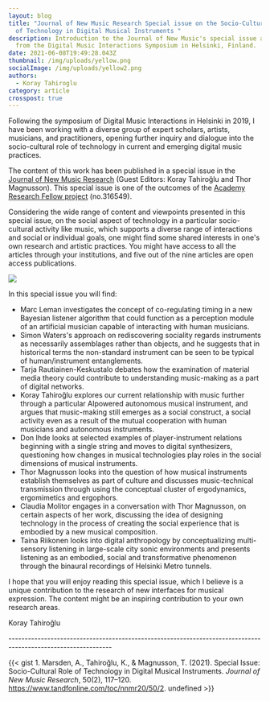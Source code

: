 ```yaml
---
layout: blog
title: "Journal of New Music Research Special issue on the Socio-Cultural Role
  of Technology in Digital Musical Instruments "
description: Introduction to the Journal of New Music's special issue arising
  from the Digital Music Interactions Symposium in Helsinki, Finland.
date: 2021-06-08T19:49:28.043Z
thumbnail: /img/uploads/yellow.png
socialImage: /img/uploads/yellow2.png
authors:
  - Koray Tahiroglu
category: article
crosspost: true
---
```

Following the symposium of Digital Music Interactions in Helsinki in 2019, I have been working with a diverse group of expert scholars, artists, musicians, and practitioners, opening further inquiry and dialogue into the socio-cultural role of technology in current and emerging digital music practices.

The content of this work has been published in a special issue in the [Journal of New Music Research](https://www.tandfonline.com/toc/nnmr20/50/2?nav=tocList) (Guest Editors: Koray Tahiroğlu and Thor Magnusson). This special issue is one of the outcomes of the [Academy Research Fellow project](http://dmi.aalto.fi) (no.316549).

Considering the wide range of content and viewpoints presented in this special issue, on the social aspect of technology in a particular socio-cultural activity like music, which supports a diverse range of interactions and social or individual goals, one might find some shared interests in one's own research and artistic practices. You might have access to all the articles through your institutions, and five out of the nine articles are open access publications.

![](/img/uploads/jnmr_v50n2.png)

In this special issue you will find:

* Marc Leman investigates the concept of co-regulating timing in a new Bayesian listener algorithm that could function as a perception module of an artificial musician capable of interacting with human musicians. 
* Simon Waters's approach on rediscovering sociality regards instruments as necessarily assemblages rather than objects, and he suggests that in historical terms the non-standard instrument can be seen to be typical of human/instrument entanglements. 
* Tarja Rautiainen-Keskustalo debates how the examination of material media theory could contribute to understanding music-making as a part of digital networks. 
* Koray Tahiroğlu explores our current relationship with music further through a particular AIpowered autonomous musical instrument, and argues that music-making still emerges as a social construct, a social activity even as a result of the mutual cooperation with human musicians and autonomous instruments. 
* Don Ihde looks at selected examples of player-instrument relations beginning with a single string and moves to digital synthesizers, questioning how changes in musical technologies play roles in the social dimensions of musical instruments. 
* Thor Magnusson looks into the question of how musical instruments establish themselves as part of culture and discusses music-technical transmission through using the conceptual cluster of ergodynamics, ergomimetics and ergophors. 
* Claudia Molitor engages in a conversation with Thor Magnusson, on certain aspects of her work, discussing the idea of designing technology in the process of creating the social experience that is embodied by a new musical composition. 
* Taina Riikonen looks into digital anthropology by conceptualizing multi-sensory listening in large-scale city sonic environments and presents listening as an embodied, social and transformative phenomenon through the binaural recordings of Helsinki Metro tunnels. 

I hope that you will enjoy reading this special issue, which I believe is a unique contribution to the research of new interfaces for musical expression. The content might be an inspiring contribution to your own research areas.

Koray Tahiroğlu



\--------------------------------------------------------------------------------------------------------------

{{< gist 1. Marsden, A., Tahiroğlu, K., & Magnusson, T. (2021). Special Issue: Socio-Cultural Role of Technology in Digital Musical Instruments. *Journal of New Music Research*, 50(2), 117–120. https://www.tandfonline.com/toc/nnmr20/50/2. undefined >}}